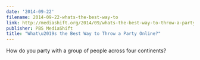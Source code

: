 ```yaml
---
date: '2014-09-22'
filename: 2014-09-22-whats-the-best-way-to
link: http://mediashift.org/2014/09/whats-the-best-way-to-throw-a-party-online/
publisher: PBS MediaShift
title: "What\u2019s the Best Way to Throw a Party Online?"
---
```


How do you party with a group of people across four continents?
